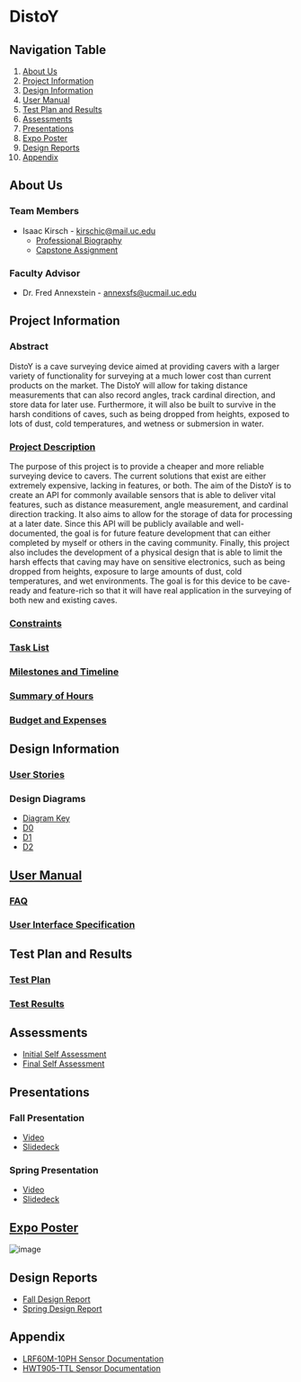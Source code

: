 # DistoY

## Navigation Table
1. [About Us](#about-us)
2. [Project Information](#project-information)
3. [Design Information](#design-information)
4. [User Manual](#user-manual)
5. [Test Plan and Results](#test-plan-and-results)
6. [Assessments](#assessments)
7. [Presentations](#presentations)
8. [Expo Poster](#expo-poster)
9. [Design Reports](#design-reports)
11. [Appendix](#appendix)

## About Us
### Team Members
* Isaac Kirsch - kirschic@mail.uc.edu
    * [Professional Biography](https://github.com/DarkNomads/DistoY/blob/76ab971688b6ed0b7e496e9f45d501d66ebb171e/assignments/professional_bio/Professional%20Biography.md)
    * [Capstone Assignment](https://github.com/DarkNomads/DistoY/blob/867013c8fbe97be6f60c77dfcf5a4ddcef271e82/assignments/capstone_assignment/Capstone_Assignment_IsaacKirsch.pdf)

### Faculty Advisor
* Dr. Fred Annexstein - annexsfs@ucmail.uc.edu

## Project Information
### Abstract
DistoY is a cave surveying device aimed at providing cavers with a larger variety of functionality for surveying at a much lower cost
than current products on the market. The DistoY will allow for taking distance measurements that can also record angles, track cardinal
direction, and store data for later use. Furthermore, it will also be built to survive in the harsh conditions of caves, such as being
dropped from heights, exposed to lots of dust, cold temperatures, and wetness or submersion in water.

### [Project Description](https://github.com/DarkNomads/DistoY/blob/76ab971688b6ed0b7e496e9f45d501d66ebb171e/assignments/project_details/Project%20Description.md)
The purpose of this project is to provide a cheaper and more reliable surveying device to cavers. The current solutions that exist are
either extremely expensive, lacking in features, or both. The aim of the DistoY is to create an API for commonly available sensors
that is able to deliver vital features, such as distance measurement, angle measurement, and cardinal direction tracking. It also
aims to allow for the storage of data for processing at a later date. Since this API will be publicly available and well-documented,
the goal is for future feature development that can either completed by myself or others in the caving community. Finally, this project
also includes the development of a physical design that is able to limit the harsh effects that caving may have on sensitive electronics,
such as being dropped from heights, exposure to large amounts of dust, cold temperatures, and wet environments. The goal is for this device
to be cave-ready and feature-rich so that it will have real application in the surveying of both new and existing caves.

### [Constraints](https://github.com/DarkNomads/DistoY/blob/76ab971688b6ed0b7e496e9f45d501d66ebb171e/assignments/project_details/Constraint%20Essay.md)

### [Task List](https://github.com/DarkNomads/DistoY/blob/76ab971688b6ed0b7e496e9f45d501d66ebb171e/assignments/project_details/Task%20List.md)

### [Milestones and Timeline](https://github.com/DarkNomads/DistoY/blob/76ab971688b6ed0b7e496e9f45d501d66ebb171e/assignments/project_details/Milestones.md)

### [Summary of Hours](https://github.com/DarkNomads/DistoY/blob/1e2b9a740e85ddb70df2c792ad8a6a1321427a06/assignments/project_details/Summary%20of%20Hours.md)

### [Budget and Expenses](https://github.com/DarkNomads/DistoY/blob/867013c8fbe97be6f60c77dfcf5a4ddcef271e82/assignments/project_details/Project%20Budget.md)

## Design Information

### [User Stories](https://github.com/DarkNomads/DistoY/blob/b6f97907a970fca5fb77c33f4b0cf4bf1b116473/assignments/project_details/User%20Stories.md)

### Design Diagrams
  * [Diagram Key](https://github.com/DarkNomads/DistoY/blob/76ab971688b6ed0b7e496e9f45d501d66ebb171e/assignments/design_diagrams/Diagram_Key.png)
  * [D0](https://github.com/DarkNomads/DistoY/blob/76ab971688b6ed0b7e496e9f45d501d66ebb171e/assignments/design_diagrams/D0.png)
  * [D1](https://github.com/DarkNomads/DistoY/blob/76ab971688b6ed0b7e496e9f45d501d66ebb171e/assignments/design_diagrams/D1.png)
  * [D2](https://github.com/DarkNomads/DistoY/blob/76ab971688b6ed0b7e496e9f45d501d66ebb171e/assignments/design_diagrams/D2.png)

## [User Manual](https://github.com/DarkNomads/DistoY/blob/4715c6811a2e86eff5b3ce60ed9f859456f1e42a/user_docs/user_manual.md)

### [FAQ](https://github.com/DarkNomads/DistoY/blob/4715c6811a2e86eff5b3ce60ed9f859456f1e42a/user_docs/user_manual.md#6-faq)

### [User Interface Specification](https://github.com/DarkNomads/DistoY/blob/f44535230eab881aeee83c68fc8b8f6de933faf6/user_docs/User%20Interface%20Specification.md)

## Test Plan and Results

### [Test Plan](https://github.com/DarkNomads/DistoY/blob/867013c8fbe97be6f60c77dfcf5a4ddcef271e82/assignments/testing/Test_Plan.pdf)

### [Test Results](https://github.com/DarkNomads/DistoY/blob/c060116c01413d68763d2bbcc6d4e6ccdee8c636/assignments/testing/Test%20Results.md)

## Assessments
* [Initial Self Assessment](https://github.com/DarkNomads/DistoY/blob/76ab971688b6ed0b7e496e9f45d501d66ebb171e/assignments/self_assessments/Self_Assessment_IsaacKirsch.pdf)
* [Final Self Assessment](https://github.com/DarkNomads/DistoY/blob/76ab971688b6ed0b7e496e9f45d501d66ebb171e/assignments/self_assessments/Final_Self_Assessment_IsaacKirsch.pdf)

## Presentations
### Fall Presentation
* [Video](https://youtu.be/nXGCh4rYkBU)
* [Slidedeck](https://github.com/DarkNomads/DistoY/blob/76ab971688b6ed0b7e496e9f45d501d66ebb171e/assignments/presentations/DistoY%20Presentation%20-%20Fall%202022.pdf)

### Spring Presentation
* [Video](https://youtu.be/2vx8ASrVzAI)
* [Slidedeck](https://github.com/DarkNomads/DistoY/blob/76ab971688b6ed0b7e496e9f45d501d66ebb171e/assignments/presentations/DistoY%20Presentation%20-%20Spring%202023.pdf)

## [Expo Poster](https://github.com/DarkNomads/DistoY/blob/76ab971688b6ed0b7e496e9f45d501d66ebb171e/assignments/expo_poster/ExpoPoster.pdf)
![image](https://user-images.githubusercontent.com/33441174/232244701-000df559-5d16-4fd4-8b22-728792aba8f7.png)

## Design Reports
* [Fall Design Report](https://github.com/DarkNomads/DistoY/blob/76ab971688b6ed0b7e496e9f45d501d66ebb171e/assignments/design_reports/Final%20Fall%20Design%20Report.md)
* [Spring Design Report](https://github.com/DarkNomads/DistoY/blob/76ab971688b6ed0b7e496e9f45d501d66ebb171e/assignments/design_reports/Final%20Spring%20Design%20Report.md)

## Appendix
* [LRF60M-10PH Sensor Documentation](https://github.com/DarkNomads/DistoY/blob/7e34fea71461653f07cd023b3e609e29f35a7c9d/misc/LRF100M10PH-datasheet.pdf)
* [HWT905-TTL Sensor Documentation](https://github.com/DarkNomads/DistoY/blob/7e34fea71461653f07cd023b3e609e29f35a7c9d/misc/WIT%20Standard%20Communication%20Protocol.pdf)
